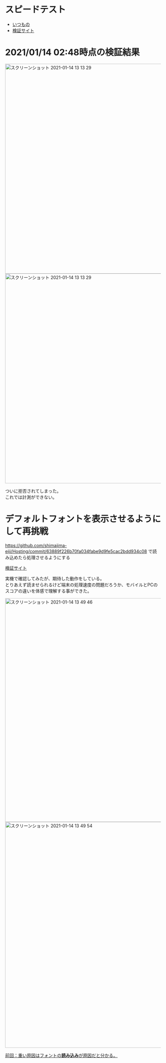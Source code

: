 # スピードテスト
- [いつもの](https://developers.google.com/speed/pagespeed/insights/?hl=ja)
- [検証サイト](https://5fffc1fdbfe34936016a210d--speedtest-netlify.netlify.app)

# 2021/01/14 02:48時点の検証結果
<img width="678" alt="スクリーンショット 2021-01-14 13 13 29" src="https://user-images.githubusercontent.com/15845907/104544102-55be7780-566a-11eb-84ea-c0a5e93f9c6b.png">
<img width="678" alt="スクリーンショット 2021-01-14 13 13 29" src="https://user-images.githubusercontent.com/15845907/104544102-55be7780-566a-11eb-84ea-c0a5e93f9c6b.png">

ついに拒否されてしまった。<BR />
これでは計測ができない。

# デフォルトフォントを表示させるようにして再挑戦
https://github.com/shimajima-eiji/Hosting/commit/63889f226b70fa034fabe9d9fe5cac2bdd934c08 で読み込めたら処理させるようにする

[検証サイト](https://5fffccafe47d7f00073f4748--speedtest-netlify.netlify.app)

実機で確認してみたが、期待した動作をしている。<BR />
とりあえず読ませられるけど端末の処理速度の問題だろうか、モバイルとPCのスコアの違いを体感で理解する事ができた。

<img width="723" alt="スクリーンショット 2021-01-14 13 49 46" src="https://user-images.githubusercontent.com/15845907/104546386-67564e00-566f-11eb-81a3-d79a48f9db4b.png">
<img width="730" alt="スクリーンショット 2021-01-14 13 49 54" src="https://user-images.githubusercontent.com/15845907/104546390-69b8a800-566f-11eb-876f-638d35543d94.png">

[前回：重い原因はフォントの**読み込み**が原因だと分かる。](https://github.com/shimajima-eiji/Hosting/blob/netlify-gatsby-font-speedtest/README.md)
